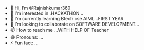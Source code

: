 - 👋 Hi, I’m @Rajnishkumar360
- 👀 I’m interested in .HACKATHON ..
- 🌱 I’m currently learning Btech cse AIML...FIRST YEAR
- 💞️ I’m looking to collaborate on  SOFTWARE DEVELOPMENT...
- 📫 How to reach me ...WITH HELP OF Teacher
- 😄 Pronouns: ...
- ⚡ Fun fact: ...

<!---
Rajnishkumar360/Rajnishkumar360 is a ✨ special ✨ repository because its `README.md` (this file) appears on your GitHub profile.
You can click the Preview link to take a look at your changes.
--->
